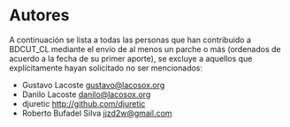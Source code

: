 # Autores

A continuación se lista a todas las personas que han contribuido a BDCUT_CL mediante el envío de al menos un parche o más (ordenados de acuerdo a la fecha de su primer aporte), se excluye a aquellos que explícitamente hayan solicitado no ser mencionados:

- Gustavo Lacoste <gustavo@lacosox.org>
- Danilo Lacoste <danilo@lacosox.org>
- djuretic http://github.com/djuretic
- Roberto Bufadel Silva <jjzd2w@gmail.com>